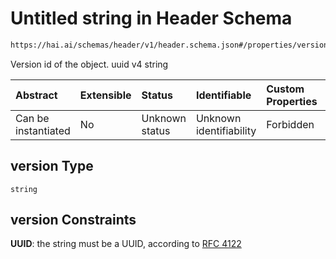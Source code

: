 # Untitled string in Header Schema

```txt
https://hai.ai/schemas/header/v1/header.schema.json#/properties/version
```

Version id of the object. uuid v4 string

| Abstract            | Extensible | Status         | Identifiable            | Custom Properties | Additional Properties | Access Restrictions | Defined In                                                                                |
| :------------------ | :--------- | :------------- | :---------------------- | :---------------- | :-------------------- | :------------------ | :---------------------------------------------------------------------------------------- |
| Can be instantiated | No         | Unknown status | Unknown identifiability | Forbidden         | Allowed               | none                | [header.schema.json\*](../../schemas/header/v1/header.schema.json "open original schema") |

## version Type

`string`

## version Constraints

**UUID**: the string must be a UUID, according to [RFC 4122](https://tools.ietf.org/html/rfc4122 "check the specification")
